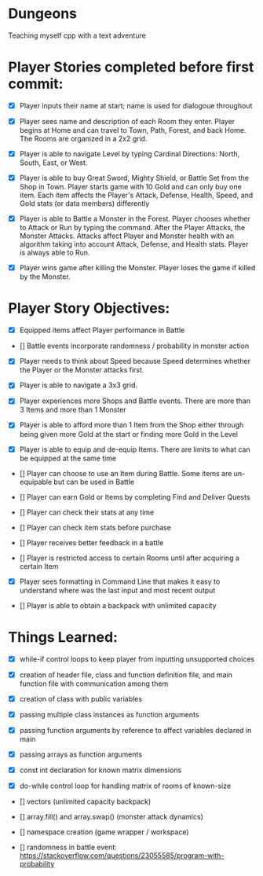 # Dungeons
Teaching myself cpp with a text adventure

# Player Stories completed before first commit:
* [x] Player inputs their name at start; name is used for dialogoue throughout

* [x] Player sees name and description of each Room they enter. Player begins at Home and can travel to Town, Path, Forest, and back Home.
The Rooms are organized in a 2x2 grid.

* [x] Player is able to navigate Level by typing Cardinal Directions: North, South, East, or West.

* [x] Player is able to buy Great Sword, Mighty Shield, or Battle Set from the Shop in Town.
Player starts game with 10 Gold and can only buy one item. Each item affects the Player's Attack, Defense, Health, Speed, and Gold stats (or data members) differently

* [x] Player is able to Battle a Monster in the Forest. Player chooses whether to Attack or Run by typing the command. After the Player Attacks, the Monster Attacks.
Attacks affect Player and Monster health with an algorithm taking into account Attack, Defense, and Health stats. Player is always able to Run.

* [x] Player wins game after killing the Monster. Player loses the game if killed by the Monster.

# Player Story Objectives:
* [x] Equipped items affect Player performance in Battle
 
* [] Battle events incorporate randomness / probability in monster action

* [x] Player needs to think about Speed because Speed determines whether the Player or the Monster attacks first.

* [x] Player is able to navigate a 3x3 grid.

* [x] Player experiences more Shops and Battle events. There are more than 3 Items and more than 1 Monster

* [x] Player is able to afford more than 1 Item from the Shop either through being given more Gold at the start or finding more Gold in the Level

* [x] Player is able to equip and de-equip Items. There are limits to what can be equipped at the same time

* [] Player can choose to use an Item during Battle. Some items are un-equipable but can be used in Battle

* [] Player can earn Gold or Items by completing Find and Deliver Quests

* [] Player can check their stats at any time

* [] Player can check item stats before purchase

* [] Player receives better feedback in a battle

* [] Player is restricted access to certain Rooms until after acquiring a certain Item

* [x] Player sees formatting in Command Line that makes it easy to understand where was the last input and most recent output

* [] Player is able to obtain a backpack with unlimited capacity

# Things Learned:
* [x] while-if control loops to keep player from inputting unsupported choices

* [x] creation of header file, class and function definition file, and main function file with communication among them

* [x] creation of class with public variables

* [x] passing multiple class instances as function arguments

* [x] passing function arguments by reference to affect variables declared in main

* [x] passing arrays as function arguments

* [x] const int declaration for known matrix dimensions

* [x] do-while control loop for handling matrix of rooms of known-size

* [] vectors (unlimited capacity backpack)

* [] array.fill() and array.swap() (monster attack dynamics)

* [] namespace creation (game wrapper / workspace)

* [] randomness in battle event: https://stackoverflow.com/questions/23055585/program-with-probability
